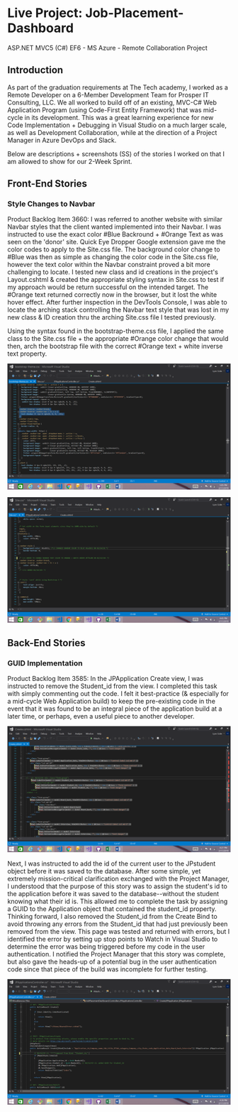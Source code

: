 # Live Project: Job-Placement-Dashboard
ASP.NET MVC5 (C#) EF6 - MS Azure - Remote Collaboration Project

## Introduction
As part of the graduation requirements at The Tech academy, I worked as a Remote Developer on a 6-Member Development Team for Prosper IT Consulting, LLC. We all worked to build off of an existing, MVC-C# Web Application Program (using Code-First Entity Framework) that was mid-cycle in its development. This was a great learning experience for new Code Implementation + Debugging in Visual Studio on a much larger scale, as well as Development Collaboration, while at the direction of a Project Manager in Azure DevOps and Slack. 

Below are descriptions + screenshots (SS) of the stories I worked on that I am allowed to show for our 2-Week Sprint.


## Front-End Stories
### Style Changes to Navbar

Product Backlog Item 3660: 
I was referred to another website with similar Navbar styles that the client wanted implemented into their Navbar. I was instructed to use the exact color #Blue Backround + #Orange Text as was seen on the 'donor' site. Quick Eye Dropper Google extension gave me the color codes to apply to the Site.css file. The background color change to #Blue was then as simple as changing the color code in the Site.css file, however the text color within the Navbar constraint proved a bit more challenging to locate. I tested new class and id creations in the project's Layout.cshtml & created the appropriate styling syntax in Site.css to test if my approach would be return successful on the intended target. The #Orange text returned correctly now in the browser, but it lost the white hover effect. After further inspection in the DevTools Console, I was able to locate the arching stack controlling the Navbar text style that was lost in my new class & ID creation thru the arching Site.css file I tested previously. 

Using the syntax found in the bootstrap-theme.css file, I applied the same class to the Site.css file + the appropriate #Orange color change that would then, arch the bootstrap file with the correct #Orange text + white inverse text property.

![alt text](Screenshot_bootstrap-theme.png "bootstrap-theme.css")

![alt text](Screenshot_Navbar2.png "Site.css")


## Back-End Stories
### GUID Implementation

Product Backlog Item 3585: 
In the JPApplication Create view, I was instructed to remove the Student_id from the view. I completed this task with simply commenting out the code. I felt it best-practice (& especially for a mid-cycle Web Application build) to keep the pre-existing code in the event that it was found to be an integral piece of the application build at a later time, or perhaps, even a useful piece to another developer.

![alt text](Screenshot_Create.png "Create.cshtml")

Next, I was instructed to add the id of the current user to the JPstudent object before it was saved to the database. After some simple, yet extremely mission-critical clarification exchanged with the Project Manager, I understood that the purpose of this story was to assign the student's id to the application before it was saved to the database--without the student knowing what their id is. This allowed me to complete the task by assigning a GUID to the Application object that contained the student_id property. Thinking forward, I also removed the Student_id from the Create Bind to avoid throwing any errors from the Student_id that had just previously been removed from the view. This page was tested and returned with errors, but I identified the error by setting up stop points to Watch in Visual Studio to determine the error was being triggered before my code in the user authentication. I notified the Project Manager that this story was complete, but also gave the heads-up of a potential bug in the user authentication code since that piece of the build was incomplete for further testing.

![alt text](Screenshot_Student_id_GUID.png "JPApplicationsController.cs")

